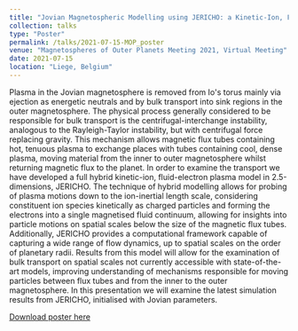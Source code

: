 ```yaml
---
title: "Jovian Magnetospheric Modelling using JERICHO: a Kinetic-Ion, Fluid-Electron Hybrid Plasma Model"
collection: talks
type: "Poster"
permalink: /talks/2021-07-15-MOP_poster
venue: "Magnetospheres of Outer Planets Meeting 2021, Virtual Meeting"
date: 2021-07-15
location: "Liege, Belgium"
---
```


 Plasma in the Jovian magnetosphere is removed from Io's torus mainly via ejection as energetic neutrals and by bulk transport into sink regions in the outer magnetosphere. The physical process generally considered to be responsible for bulk transport is the centrifugal-interchange instability, analogous to the Rayleigh-Taylor instability, but with centrifugal force replacing gravity. This mechanism allows magnetic flux tubes containing hot, tenuous plasma to exchange places with tubes containing cool, dense plasma, moving material from the inner to outer magnetosphere whilst returning magnetic flux to the planet. In order to examine the transport we have developed a full hybrid kinetic-ion, fluid-electron plasma model in 2.5-dimensions, JERICHO. The technique of hybrid modelling allows for probing of plasma motions down to the ion-inertial length scale, considering constituent ion species kinetically as charged particles and forming the electrons into a single magnetised fluid continuum, allowing for insights into particle motions on spatial scales below the size of the magnetic flux tubes. Additionally, JERICHO provides a computational framework capable of capturing a wide range of flow dynamics, up to spatial scales on the order of planetary radii. Results from this model will allow for the examination of bulk transport on spatial scales not currently accessible with state-of-the-art models, improving understanding of mechanisms responsible for moving particles between flux tubes and from the inner to the outer magnetosphere. In this presentation we will examine the latest simulation results from JERICHO, initialised with Jovian parameters.

 [Download poster here](/files/MOP2021_Wiggs_Jovian_Magnetospheric_Modelling_JERICHO.png)
